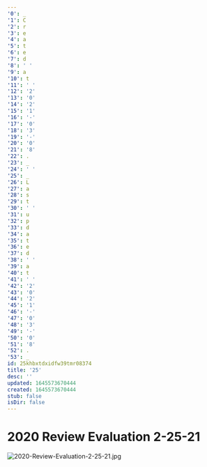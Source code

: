 ```yaml
---
'0': _
'1': C
'2': r
'3': e
'4': a
'5': t
'6': e
'7': d
'8': ' '
'9': a
'10': t
'11': ' '
'12': '2'
'13': '0'
'14': '2'
'15': '1'
'16': '-'
'17': '0'
'18': '3'
'19': '-'
'20': '0'
'21': '8'
'22': .
'23': _
'24': ' '
'25': _
'26': L
'27': a
'28': s
'29': t
'30': ' '
'31': u
'32': p
'33': d
'34': a
'35': t
'36': e
'37': d
'38': ' '
'39': a
'40': t
'41': ' '
'42': '2'
'43': '0'
'44': '2'
'45': '1'
'46': '-'
'47': '0'
'48': '3'
'49': '-'
'50': '0'
'51': '8'
'52': .
'53': _
id: 25khbxtdxidfw39tmr08374
title: '25'
desc: ''
updated: 1645573670444
created: 1645573670444
stub: false
isDir: false
---
```


# 2020 Review Evaluation 2-25-21


![2020-Review-Evaluation-2-25-21.jpg](/assets/2020-review-evaluation-2-25-21-uu473fl7wbrn.jpg)


